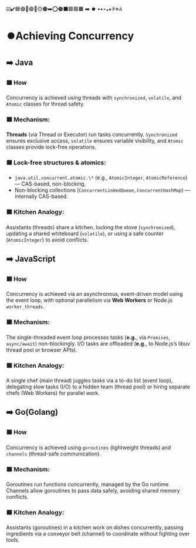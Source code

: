 ☑️✔️🟦🟣🔵🟢🔴🟡🟠➡️⭕🟠⬛🟩🟪🟫 ➡️ ⏺️ ••‣⁎⁕⁜※⁂

# ⏺️Achieving Concurrency

## ➡️ Java

### 🟦 How

Concurrency is achieved using threads with `synchronized`, `volatile`, and `Atomic` classes for thread safety.

### 🟦 Mechanism:

**Threads** (via Thread or Executor) run tasks concurrently. `Synchronized` ensures exclusive access, `volatile` ensures variable visibility, and `Atomic` classes provide lock-free operations.

### 🟦 Lock-free structures & atomics:

- `java.util.concurrent.atomic.\*` (e.g., `AtomicInteger`, `AtomicReference`) — CAS-based, non-blocking.
- Non-blocking collections (`ConcurrentLinkedQueue`, `ConcurrentHashMap`) — internally CAS-based.

### 🟦 Kitchen Analogy:

Assistants (threads) share a kitchen, locking the stove (`synchronized`), updating a shared whiteboard (`volatile`), or using a safe counter (`AtomicInteger`) to avoid conflicts.

## ➡️ JavaScript

### 🟦 How

Concurrency is achieved via an asynchronous, event-driven model using the event loop, with optional parallelism via **Web Workers** or Node.js `worker_threads`.

### 🟦 Mechanism:

The single-threaded event loop processes tasks (**e.g.**, via `Promises`, `async/await`) non-blockingly. I/O tasks are offloaded (**e.g.**, to Node.js’s libuv thread pool or browser APIs).

### 🟦 Kitchen Analogy:

A single chef (main thread) juggles tasks via a to-do list (event loop), delegating slow tasks (I/O) to a hidden team (thread pool) or hiring separate chefs (Web Workers) for parallel work.

## ➡️ Go(Golang)

### 🟦 How

Concurrency is achieved using `goroutines` (lightweight threads) and `channels` (thread-safe communication).

### 🟦 Mechanism:

Goroutines run functions concurrently, managed by the Go runtime. Channels allow goroutines to pass data safely, avoiding shared memory conflicts.

### 🟦 Kitchen Analogy:

Assistants (goroutines) in a kitchen work on dishes concurrently, passing ingredients via a conveyor belt (channel) to coordinate without fighting over tools.
